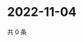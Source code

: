 # 2022-11-04

共 0 条

<!-- BEGIN WEIBO -->
<!-- 最后更新时间 Fri Nov 04 2022 04:00:45 GMT+0800 (China Standard Time) -->

<!-- END WEIBO -->
